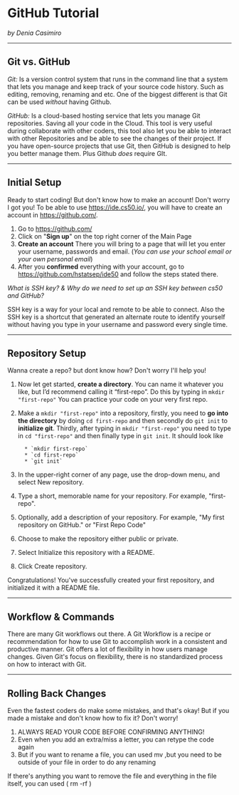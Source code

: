 # GitHub Tutorial

_by Denia Casimiro_

---
## Git vs. GitHub

*Git:* Is a version control system that runs in the command line that a system that lets you manage and keep track of your source code history. Such as editing, removing, renaming and etc. One of the biggest different is that Git can be used _without_ having Github.

*GitHub:* Is a cloud-based hosting service that lets you manage Git repositories. Saving all your code in the Cloud. This tool is very useful during collaborate with other coders, this tool also let you be able to interact with other Repositories and be able to see the changes of their project. If you have open-source projects that use Git, then GitHub is designed to help you better manage them. Plus Github _does_ require GIt.


---
## Initial Setup

Ready to start coding! But don't know how to make an account! Don't worry I got you! To be able to use https://ide.cs50.io/, you will have to create an account in https://github.com/.
1. Go to https://github.com/
2. Click on "**Sign up**" on the top right corner of the Main Page
3. **Create an account** There you will bring to a page that will let you enter your username, passwords and email. (_You can use your school email or your own personal email_)
4. After you **confirmed** everything with your account, go to https://github.com/hstatsep/ide50 and follow the steps stated there.

*What is SSH key? & Why do we need to set up an SSH key between cs50 and GitHub?*

SSH key is a way for your local and remote to be able to connect. Also the SSH key is a shortcut that generated an alternate route to identify yourself without having you type in your username and password every single time.


---
## Repository Setup
Wanna create a repo? but dont know how? Don't worry I'll help you!

1. Now let get started,  **create a directory**. You can name it whatever you like, but I’d recommend calling it “first-repo”. Do this by typing in `mkdir "first-repo"` You can practice your code on your very first repo.
2. Make a `mkdir "first-repo"` into a repository, firstly, you need to **go into the directory** by doing `cd first-repo` and then secondly do `git init` to **initialize git**. Thirdly, after typing in `mkdir "first-repo"` you need to type in `cd "first-repo"` and then finally type in  `git init`. It should look like

         * `mkdir first-repo`
         * `cd first-repo`
         * `git init`

1. In the upper-right corner of any page, use the  drop-down menu, and select New repository.
2. Type a short, memorable name for your repository. For example, "first-repo".
3. Optionally, add a description of your repository. For example, "My first repository on GitHub." or "First Repo Code"
4. Choose to make the repository either public or private.
5. Select Initialize this repository with a README.
6. Click Create repository.

Congratulations! You've successfully created your first repository, and initialized it with a README file.

---
## Workflow & Commands
There are many Git workflows out there. A Git Workflow is a recipe or recommendation for how to use Git to accomplish work in a consistent and productive manner. Git offers a lot of flexibility in how users manage changes. Given Git's focus on flexibility, there is no standardized process on how to interact with Git.



---
## Rolling Back Changes
Even the fastest coders do make some mistakes, and that's okay! But if you made a mistake and don't know how to fix it? Don't worry!
1. ALWAYS READ YOUR CODE BEFORE CONFIRMING ANYTHING!
2. Even when you add an extra/miss a letter, you can retype the code again
3. But if you want to rename a file, you can used mv ,but you need to be outside of your file in order to do any renaming

If there's anything you want to remove the file and everything in the file itself, you can used ( rm -rf )